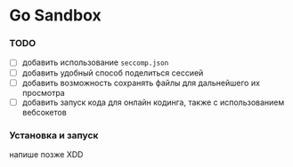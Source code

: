# Go Sandbox

### TODO

- [ ] добавить использование `seccomp.json`
- [ ] добавить удобный способ поделиться сессией
- [ ] добавить возможность сохранять файлы для дальнейшего их просмотра
- [ ] добавить запуск кода для онлайн кодинга, также с использованием вебсокетов

### Установка и запуск

напише позже XDD
